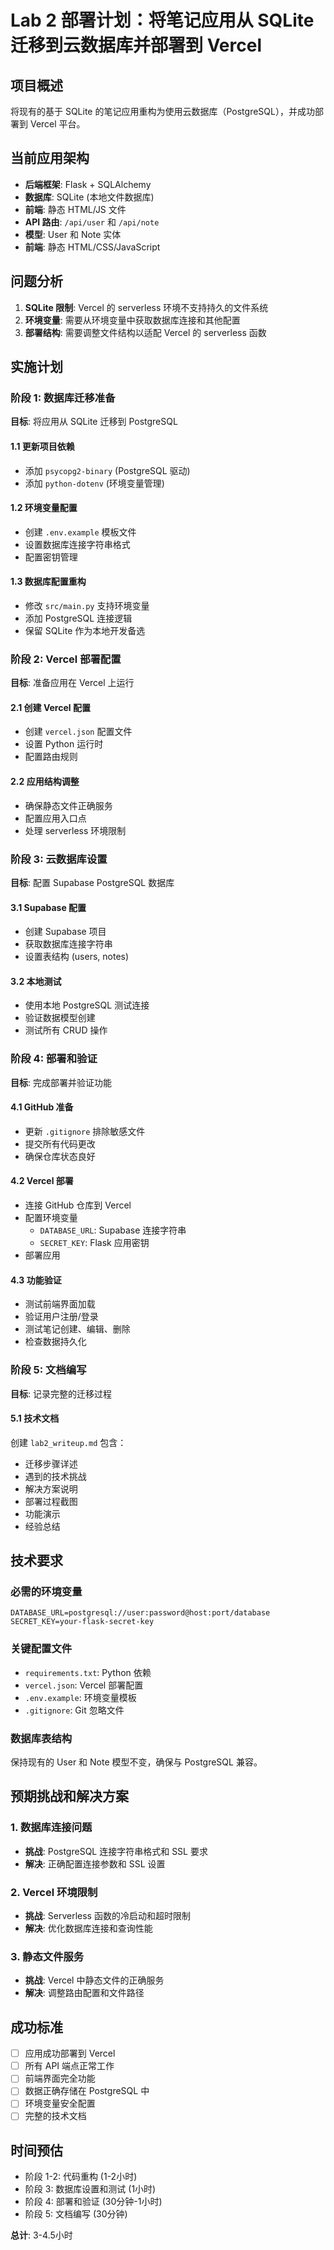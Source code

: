 # Lab 2 部署计划：将笔记应用从 SQLite 迁移到云数据库并部署到 Vercel

## 项目概述
将现有的基于 SQLite 的笔记应用重构为使用云数据库（PostgreSQL），并成功部署到 Vercel 平台。

## 当前应用架构
- **后端框架**: Flask + SQLAlchemy
- **数据库**: SQLite (本地文件数据库)
- **前端**: 静态 HTML/JS 文件
- **API 路由**: `/api/user` 和 `/api/note`
- **模型**: User 和 Note 实体
- **前端**: 静态 HTML/CSS/JavaScript

## 问题分析
1. **SQLite 限制**: Vercel 的 serverless 环境不支持持久的文件系统
2. **环境变量**: 需要从环境变量中获取数据库连接和其他配置
3. **部署结构**: 需要调整文件结构以适配 Vercel 的 serverless 函数

## 实施计划

### 阶段 1: 数据库迁移准备
**目标**: 将应用从 SQLite 迁移到 PostgreSQL

#### 1.1 更新项目依赖
- 添加 `psycopg2-binary` (PostgreSQL 驱动)
- 添加 `python-dotenv` (环境变量管理)

#### 1.2 环境变量配置
- 创建 `.env.example` 模板文件
- 设置数据库连接字符串格式
- 配置密钥管理

#### 1.3 数据库配置重构
- 修改 `src/main.py` 支持环境变量
- 添加 PostgreSQL 连接逻辑
- 保留 SQLite 作为本地开发备选

### 阶段 2: Vercel 部署配置
**目标**: 准备应用在 Vercel 上运行

#### 2.1 创建 Vercel 配置
- 创建 `vercel.json` 配置文件
- 设置 Python 运行时
- 配置路由规则

#### 2.2 应用结构调整
- 确保静态文件正确服务
- 配置应用入口点
- 处理 serverless 环境限制

### 阶段 3: 云数据库设置
**目标**: 配置 Supabase PostgreSQL 数据库

#### 3.1 Supabase 配置
- 创建 Supabase 项目
- 获取数据库连接字符串
- 设置表结构 (users, notes)

#### 3.2 本地测试
- 使用本地 PostgreSQL 测试连接
- 验证数据模型创建
- 测试所有 CRUD 操作

### 阶段 4: 部署和验证
**目标**: 完成部署并验证功能

#### 4.1 GitHub 准备
- 更新 `.gitignore` 排除敏感文件
- 提交所有代码更改
- 确保仓库状态良好

#### 4.2 Vercel 部署
- 连接 GitHub 仓库到 Vercel
- 配置环境变量
  - `DATABASE_URL`: Supabase 连接字符串
  - `SECRET_KEY`: Flask 应用密钥
- 部署应用

#### 4.3 功能验证
- 测试前端界面加载
- 验证用户注册/登录
- 测试笔记创建、编辑、删除
- 检查数据持久化

### 阶段 5: 文档编写
**目标**: 记录完整的迁移过程

#### 5.1 技术文档
创建 `lab2_writeup.md` 包含：
- 迁移步骤详述
- 遇到的技术挑战
- 解决方案说明
- 部署过程截图
- 功能演示
- 经验总结

## 技术要求

### 必需的环境变量
```env
DATABASE_URL=postgresql://user:password@host:port/database
SECRET_KEY=your-flask-secret-key
```

### 关键配置文件
- `requirements.txt`: Python 依赖
- `vercel.json`: Vercel 部署配置
- `.env.example`: 环境变量模板
- `.gitignore`: Git 忽略文件

### 数据库表结构
保持现有的 User 和 Note 模型不变，确保与 PostgreSQL 兼容。

## 预期挑战和解决方案

### 1. 数据库连接问题
- **挑战**: PostgreSQL 连接字符串格式和 SSL 要求
- **解决**: 正确配置连接参数和 SSL 设置

### 2. Vercel 环境限制
- **挑战**: Serverless 函数的冷启动和超时限制
- **解决**: 优化数据库连接和查询性能

### 3. 静态文件服务
- **挑战**: Vercel 中静态文件的正确服务
- **解决**: 调整路由配置和文件路径

## 成功标准
- [ ] 应用成功部署到 Vercel
- [ ] 所有 API 端点正常工作
- [ ] 前端界面完全功能
- [ ] 数据正确存储在 PostgreSQL 中
- [ ] 环境变量安全配置
- [ ] 完整的技术文档

## 时间预估
- 阶段 1-2: 代码重构 (1-2小时)
- 阶段 3: 数据库设置和测试 (1小时)
- 阶段 4: 部署和验证 (30分钟-1小时)
- 阶段 5: 文档编写 (30分钟)

**总计**: 3-4.5小时